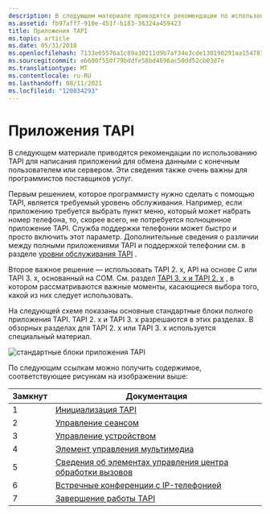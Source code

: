 ```yaml
---
description: В следующем материале приводятся рекомендации по использованию TAPI для написания приложений для обмена данными с конечным пользователем или сервером. Эти сведения также очень важны для программистов поставщиков услуг.
ms.assetid: fb97aff7-910e-451f-b183-36324a459423
title: Приложения TAPI
ms.topic: article
ms.date: 05/31/2018
ms.openlocfilehash: 7133e65576a1c89a30211d9b7af34e3cde130190291aa1547877094566f597d0
ms.sourcegitcommit: e6600f550f79bddfe58bd4696ac50dd52cb03d7e
ms.translationtype: MT
ms.contentlocale: ru-RU
ms.lasthandoff: 08/11/2021
ms.locfileid: "120034293"
---
```

# <a name="tapi-applications"></a>Приложения TAPI

В следующем материале приводятся рекомендации по использованию TAPI для написания приложений для обмена данными с конечным пользователем или сервером. Эти сведения также очень важны для программистов поставщиков услуг.

Первым решением, которое программисту нужно сделать с помощью TAPI, является требуемый уровень обслуживания. Например, если приложению требуется выбрать пункт меню, который может набрать номер телефона, то, скорее всего, не потребуется полноценное приложение TAPI. Служба поддержки телефонии может быстро и просто включить этот параметр. Дополнительные сведения о различии между полными приложениями TAPI и поддержкой телефонии см. в разделе [уровни обслуживания TAPI](tapi-levels-of-service.md) .

Второе важное решение — использовать TAPI 2. x, API на основе C или TAPI 3. x, основанный на COM. См. раздел [TAPI 3. x и TAPI 2. x](tapi-3-x-versus-tapi-2-x.md) , в котором рассматриваются важные моменты, касающиеся выбора того, какой из них следует использовать.

На следующей схеме показаны основные стандартные блоки полного приложения TAPI. TAPI 2. x и TAPI 3. x разрешаются в этих разделах. В обзорных разделах для TAPI 2. x или TAPI 3. x используется специальный материал.

![стандартные блоки приложения TAPI](images/tapior3.png)

По следующим ссылкам можно получить содержимое, соответствующее рисункам на изображении выше:

| Замкнут | Документация                                                                    |
|--------|----------------------------------------------------------------------------------|
| 1      | [Инициализация TAPI](tapi-initialization.md)                                   |
| 2      | [Управление сеансом](session-control.md)                                           |
| 3      | [Управление устройством](device-control.md)                                             |
| 4      | [Элемент управления мультимедиа](media-control.md)                                               |
| 5      | [Сведения об элементах управления центра обработки вызовов](about-call-center-controls.md)                     |
| 6      | [Встречные конференции с IP-телефонией](rendezvous-ip-telephony-conferencing.md) |
| 7      | [Завершение работы TAPI](tapi-shutdown.md)                                               |



 

 

 



